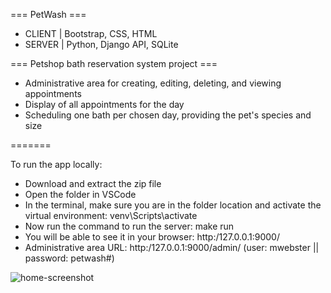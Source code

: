 === PetWash ===

- CLIENT | Bootstrap, CSS, HTML
- SERVER | Python, Django API, SQLite

=== Petshop bath reservation system project ===

- Administrative area for creating, editing, deleting, and viewing appointments
- Display of all appointments for the day
- Scheduling one bath per chosen day, providing the pet's species and size

=======

To run the app locally:
- Download and extract the zip file
- Open the folder in VSCode
- In the terminal, make sure you are in the folder location and activate the virtual environment: venv\Scripts\activate
- Now run the command to run the server: make run
- You will be able to see it in your browser: http:/127.0.0.1:9000/
- Administrative area URL: http:/127.0.0.1:9000/admin/ (user: mwebster || password: petwash#)

![home-screenshot](https://github.com/melissawebster/pet-wash-django/assets/118695509/3263fdec-7f66-44fe-8b61-3f8315900b5a)
